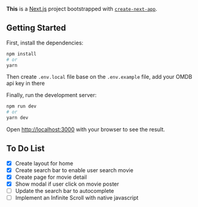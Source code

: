 **This** is a [Next.js](https://nextjs.org/) project bootstrapped with [`create-next-app`](https://github.com/vercel/next.js/tree/canary/packages/create-next-app).

## Getting Started

First, install the dependencies:

```bash
npm install
# or
yarn
```

Then create `.env.local` file base on the `.env.example` file, add your OMDB api key in there

Finally, run the development server:

```bash
npm run dev
# or
yarn dev
```

Open [http://localhost:3000](http://localhost:3000) with your browser to see the result.

## To Do List
- [x] Create layout for home
- [x] Create search bar to enable user search movie
- [x] Create page for movie detail
- [x] Show modal if user click on movie poster
- [ ] Update the search bar to autocomplete
- [ ] Implement an Infinite Scroll with native javascript
